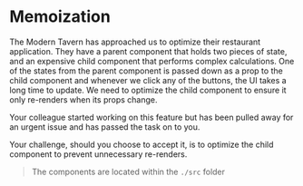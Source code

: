 # Memoization

The Modern Tavern has approached us to optimize their restaurant application. They have a parent component that holds two pieces of state, and an expensive child component that performs complex calculations. One of the states from the parent component is passed down as a prop to the child component and whenever we click any of the buttons, the UI takes a long time to update. We need to optimize the child component to ensure it only re-renders when its props change.

Your colleague started working on this feature but has been pulled away for an urgent issue and has passed the task on to you.

Your challenge, should you choose to accept it, is to optimize the child component to prevent unnecessary re-renders.

> The components are located within the `./src` folder
